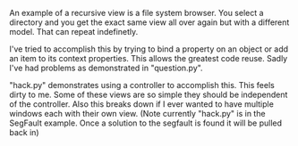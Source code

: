 An example of a recursive view is a file system browser.  You select a directory and you get the exact same view all over again but with a different model.  That can repeat indefinetly.

I've tried to accomplish this by trying to bind a property on an object or add an item to its context properties.  This allows the greatest code reuse.  Sadly I've had problems as demonstrated in "question.py".

"hack.py" demonstrates using a controller to accomplish this.  This feels dirty to me.  Some of these views are so simple they should be independent of the controller.  Also this breaks down if I ever wanted to have multiple windows each with their own view. (Note currently "hack.py" is in the SegFault example.  Once a solution to the segfault is found it will be pulled back in)
